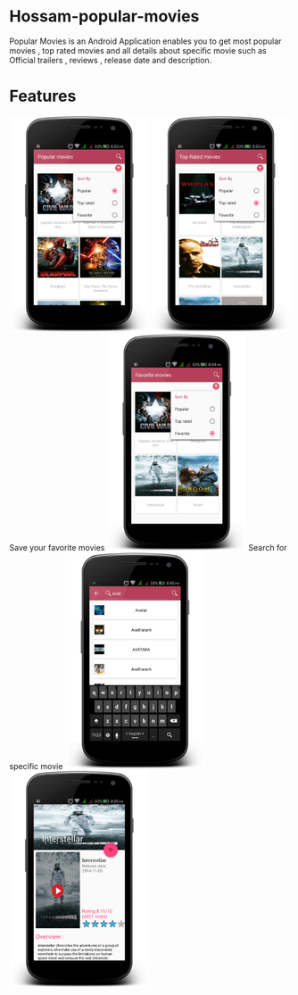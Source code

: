 # Hossam-popular-movies
Popular Movies is an Android Application enables you to get most popular movies , top rated movies
and all details about specific movie such as Official trailers , reviews , release date and description.

# Features 

<img src="https://github.com/DevHossamHassan/Hossam-popular-movies/blob/master/arts/popular_main_popup.png" width="250">
<img src="https://github.com/DevHossamHassan/Hossam-popular-movies/blob/master/arts/toprated_main.png" width="250">
Save your favorite movies 
<img src="https://github.com/DevHossamHassan/Hossam-popular-movies/blob/master/arts/favorite_main.png" width="250">
Search for specific movie 
<img src="https://github.com/DevHossamHassan/Hossam-popular-movies/blob/master/arts/search.png" width="250">
<img src="https://github.com/DevHossamHassan/Hossam-popular-movies/blob/master/arts/movie_datailes_activity.png" width="250">


